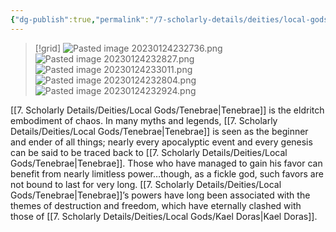 ```yaml
---
{"dg-publish":true,"permalink":"/7-scholarly-details/deities/local-gods/tenebrae/","noteIcon":""}
---
```



>[!grid]
![Pasted image 20230124232736.png](/img/user/x.%20Assets/Attachments/Pasted%20image%2020230124232736.png)
![Pasted image 20230124232827.png](/img/user/x.%20Assets/Attachments/Pasted%20image%2020230124232827.png)
![Pasted image 20230124233011.png](/img/user/x.%20Assets/Attachments/Pasted%20image%2020230124233011.png)
![Pasted image 20230124232804.png](/img/user/x.%20Assets/Attachments/Pasted%20image%2020230124232804.png)
![Pasted image 20230124232924.png](/img/user/x.%20Assets/Attachments/Pasted%20image%2020230124232924.png)

[[7. Scholarly Details/Deities/Local Gods/Tenebrae\|Tenebrae]] is the eldritch embodiment of chaos. In many myths and legends, [[7. Scholarly Details/Deities/Local Gods/Tenebrae\|Tenebrae]] is seen as the beginner and ender of all things; nearly every apocalyptic event and every genesis can be said to be traced back to [[7. Scholarly Details/Deities/Local Gods/Tenebrae\|Tenebrae]]. Those who have managed to gain his favor can benefit from nearly limitless power…though, as a fickle god, such favors are not bound to last for very long. [[7. Scholarly Details/Deities/Local Gods/Tenebrae\|Tenebrae]]’s powers have long been associated with the themes of destruction and freedom, which have eternally clashed with those of [[7. Scholarly Details/Deities/Local Gods/Kael Doras\|Kael Doras]].

